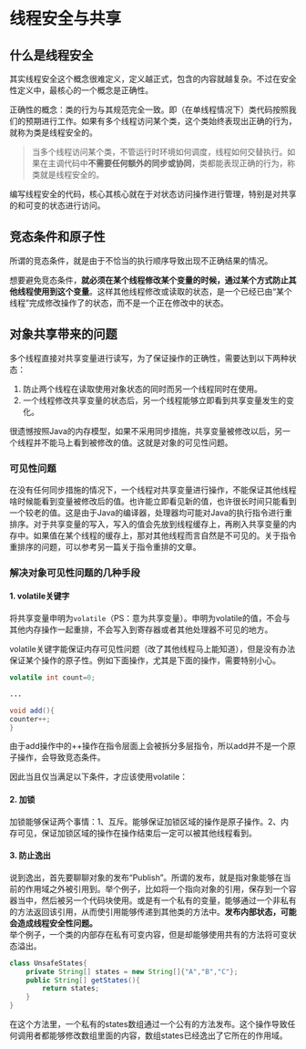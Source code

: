 # 线程安全与共享

## 什么是线程安全
其实线程安全这个概念很难定义，定义越正式，包含的内容就越复杂。不过在安全性定义中，最核心的一个概念是正确性。

正确性的概念：类的行为与其规范完全一致。即（在单线程情况下）类代码按照我们的预期进行工作。如果有多个线程访问某个类，这个类始终表现出正确的行为，就称为类是线程安全的。

> 当多个线程访问某个类，不管运行时环境如何调度，线程如何交替执行。如果在主调代码中**不需要任何额外的同步或协同**，类都能表现正确的行为，称类就是线程安全的。

编写线程安全的代码，核心其核心就在于对状态访问操作进行管理，特别是对共享的和可变的状态进行访问。

## 竞态条件和原子性
所谓的竞态条件，就是由于不恰当的执行顺序导致出现不正确结果的情况。

想要避免竞态条件，**就必须在某个线程修改某个变量的时候，通过某个方式防止其他线程使用到这个变量**。这样其他线程修改或读取的状态，是一个已经已由“某个线程”完成修改操作了的状态，而不是一个正在修改中的状态。

## 对象共享带来的问题
多个线程直接对共享变量进行读写，为了保证操作的正确性，需要达到以下两种状态：

1. 防止两个线程在读取使用对象状态的同时而另一个线程同时在使用。
2. 一个线程修改共享变量的状态后，另一个线程能够立即看到共享变量发生的变化。

很遗憾按照Java的内存模型，如果不采用同步措施，共享变量被修改以后，另一个线程并不能马上看到被修改的值。这就是对象的可见性问题。

### 可见性问题
在没有任何同步措施的情况下，一个线程对共享变量进行操作，不能保证其他线程啥时候能看到变量被修改后的值。也许能立即看见新的值，也许很长时间只能看到一个较老的值。这是由于Java的编译器，处理器均可能对Java的执行指令进行重排序。对于共享变量的写入，写入的值会先放到线程缓存上，再刷入共享变量的内存中。如果值在某个线程的缓存上，那对其他线程而言自然是不可见的。关于指令重排序的问题，可以参考另一篇关于指令重排的文章。

### 解决对象可见性问题的几种手段

#### 1. volatile关键字
将共享变量申明为`volatile`（PS：意为共享变量）。申明为volatile的值，不会与其他内存操作一起重排，不会写入到寄存器或者其他处理器不可见的地方。

volatile关键字能保证内存可见性问题（改了其他线程马上能知道），但是没有办法保证某个操作的原子性。例如下面操作，尤其是下面的操作，需要特别小心。

```java
volatile int count=0;

...

void add(){
counter++;
}
```

由于add操作中的++操作在指令层面上会被拆分多层指令，所以add并不是一个原子操作，会导致竞态条件。

因此当且仅当满足以下条件，才应该使用volatile：

#### 2. 加锁
加锁能够保证两个事情：1、互斥。能够保证加锁区域的操作是原子操作。2、内存可见，保证加锁区域的操作在操作结束后一定可以被其他线程看到。

#### 3. 防止逸出
说到逸出，首先要聊聊对象的发布“Publish”。所谓的发布，就是指对象能够在当前的作用域之外被引用到。举个例子，比如将一个指向对象的引用，保存到一个容器当中，然后被另一个代码块使用。或是有一个私有的变量，能够通过一个非私有的方法返回该引用，从而使引用能够传递到其他类的方法中。**发布内部状态，可能会造成线程安全性问题。**  
举个例子，一个类的内部存在私有可变内容，但是却能够使用共有的方法将可变状态溢出。

```java
class UnsafeStates{
    private String[] states = new String[]{"A","B","C"};
    public String[] getStates(){
        return states;
    }
}
```

在这个方法里，一个私有的states数组通过一个公有的方法发布。这个操作导致任何调用者都能够修改数组里面的内容，数组states已经逸出了它所在的作用域。